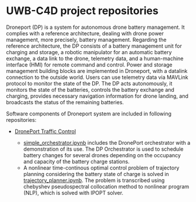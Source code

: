 # UWB-C4D project repositories

Droneport (DP) is a system for autonomous drone battery management. It complies with a reference architecture, dealing with drone power management, more precisely, battery management. Regarding the reference architecture, the DP consists of a battery management unit for charging and storage, a robotic manipulator for an automatic battery exchange, a data link to the drone, telemetry data, and a human-machine interface (HMI) for remote command and control. Power and storage management building blocks are implemented in Droneport, with a datalink connection to the outside world. Users can use telemetry data via MAVLink protocol to monitor the state of the DP. The DP acts autonomously, it monitors the state of the batteries, controls the battery exchange and charging, provides necessary navigation information for drone landing, and broadcasts the status of the remaining batteries. 

Software components of Droneport system are included in following repositories:
- [DronePort Traffic Control](https://github.com/UWB-C4D/droneport_traffic_control)</li>
  - [simple_orchestrator.ipynb](https://github.com/UWB-C4D/droneport_traffic_control/blob/main/simple_orchestrator.ipynb) includes the DronePort orchestrator with a demonstration of its use. The DP Orchestrator is used to schedule battery changes for several drones depending on the occupancy and capacity of the battery charge stations.</li>
  - A nonlinear time-continous optimal control problem of trajectory planning considering the battery state of charge is solved in [trajectory_planner.ipynb](https://github.com/UWB-C4D/droneport_traffic_control/blob/main/trajectory_planner.ipynb). The problem is transcribed using chebyshev pseudospectral collocation method to nonlinear program (NLP), which is solved with IPOPT solver.</li>



